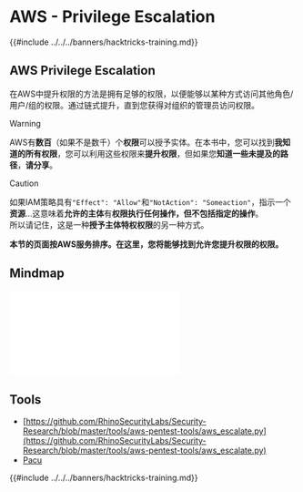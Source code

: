 # AWS - Privilege Escalation

{{#include ../../../banners/hacktricks-training.md}}

## AWS Privilege Escalation

在AWS中提升权限的方法是拥有足够的权限，以便能够以某种方式访问其他角色/用户/组的权限。通过链式提升，直到您获得对组织的管理员访问权限。

> [!WARNING]
> AWS有**数百**（如果不是数千）个**权限**可以授予实体。在本书中，您可以找到**我知道的所有权限**，您可以利用这些权限来**提升权限**，但如果您**知道一些未提及的路径**，**请分享**。

> [!CAUTION]
> 如果IAM策略具有`"Effect": "Allow"`和`"NotAction": "Someaction"`，指示一个**资源**...这意味着**允许的主体**有**权限执行任何操作，但不包括指定的操作**。\
> 所以请记住，这是一种**授予主体特权权限**的另一种方式。

**本节的页面按AWS服务排序。在这里，您将能够找到允许您提升权限的权限。**

## Mindmap

![](<../../../pdfs/AWS_Services.pdf>)

## Tools

- [https://github.com/RhinoSecurityLabs/Security-Research/blob/master/tools/aws-pentest-tools/aws_escalate.py](https://github.com/RhinoSecurityLabs/Security-Research/blob/master/tools/aws-pentest-tools/aws_escalate.py)
- [Pacu](https://github.com/RhinoSecurityLabs/pacu)

{{#include ../../../banners/hacktricks-training.md}}
